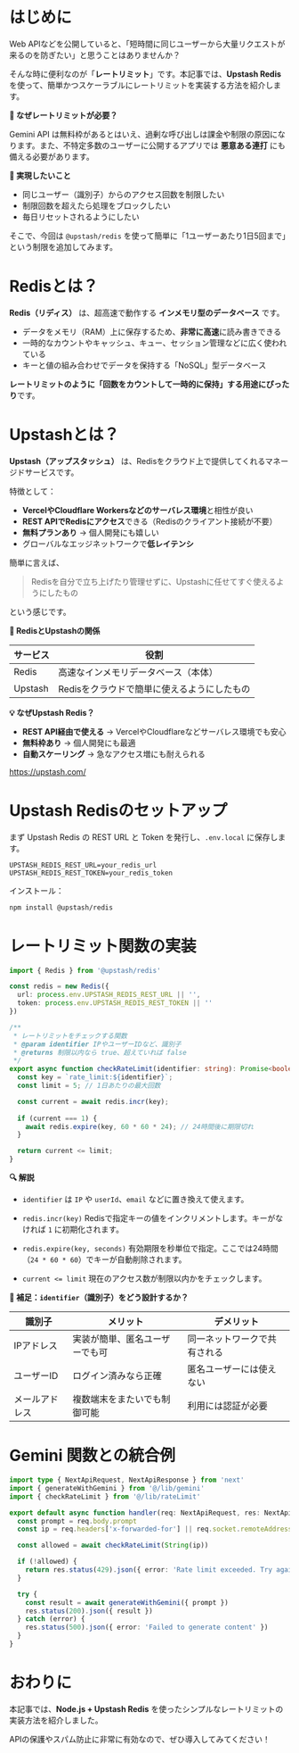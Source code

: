 # はじめに

Web APIなどを公開していると、「短時間に同じユーザーから大量リクエストが来るのを防ぎたい」と思うことはありませんか？

そんな時に便利なのが「**レートリミット**」です。本記事では、**Upstash Redis** を使って、簡単かつスケーラブルにレートリミットを実装する方法を紹介します。

**🧩 なぜレートリミットが必要？**

Gemini API は無料枠があるとはいえ、過剰な呼び出しは課金や制限の原因になります。また、不特定多数のユーザーに公開するアプリでは **悪意ある連打** にも備える必要があります。

**🎯 実現したいこと**

* 同じユーザー（識別子）からのアクセス回数を制限したい
* 制限回数を超えたら処理をブロックしたい
* 毎日リセットされるようにしたい

そこで、今回は `@upstash/redis` を使って簡単に「1ユーザーあたり1日5回まで」という制限を追加してみます。

#  Redisとは？

**Redis（リディス）** は、超高速で動作する **インメモリ型のデータベース** です。

* データをメモリ（RAM）上に保存するため、**非常に高速**に読み書きできる
* 一時的なカウントやキャッシュ、キュー、セッション管理などに広く使われている
* キーと値の組み合わせでデータを保持する「NoSQL」型データベース

**レートリミットのように「回数をカウントして一時的に保持」する用途にぴったり**です。

# Upstashとは？

**Upstash（アップスタッシュ）** は、Redisをクラウド上で提供してくれるマネージドサービスです。

特徴として：

* **VercelやCloudflare Workersなどのサーバレス環境**と相性が良い
* **REST APIでRedisにアクセス**できる（Redisのクライアント接続が不要）
* **無料プランあり** → 個人開発にも嬉しい
* グローバルなエッジネットワークで**低レイテンシ**

簡単に言えば、

> Redisを自分で立ち上げたり管理せずに、Upstashに任せてすぐ使えるようにしたもの

という感じです。

**🔗 RedisとUpstashの関係**

| サービス    | 役割                       |
| ------- | ------------------------ |
| Redis   | 高速なインメモリデータベース（本体）       |
| Upstash | Redisをクラウドで簡単に使えるようにしたもの |

**💡 なぜUpstash Redis？**

* **REST API経由で使える** → VercelやCloudflareなどサーバレス環境でも安心
* **無料枠あり** → 個人開発にも最適
* **自動スケーリング** → 急なアクセス増にも耐えられる

https://upstash.com/

# Upstash Redisのセットアップ

まず Upstash Redis の REST URL と Token を発行し、`.env.local` に保存します。

```env
UPSTASH_REDIS_REST_URL=your_redis_url
UPSTASH_REDIS_REST_TOKEN=your_redis_token
```

インストール：

```bash
npm install @upstash/redis
```

# レートリミット関数の実装

```ts:lib/rateLimit.ts
import { Redis } from '@upstash/redis'

const redis = new Redis({
  url: process.env.UPSTASH_REDIS_REST_URL || '',
  token: process.env.UPSTASH_REDIS_REST_TOKEN || ''
})

/**
 * レートリミットをチェックする関数
 * @param identifier IPやユーザーIDなど、識別子
 * @returns 制限以内なら true、超えていれば false
 */
export async function checkRateLimit(identifier: string): Promise<boolean> {
  const key = `rate_limit:${identifier}`;
  const limit = 5; // 1日あたりの最大回数

  const current = await redis.incr(key);
  
  if (current === 1) {
    await redis.expire(key, 60 * 60 * 24); // 24時間後に期限切れ
  }

  return current <= limit;
}
```

**🔍 解説**
* `identifier` は `IP` や `userId`、`email` などに置き換えて使えます。

* `redis.incr(key)`
  Redisで指定キーの値をインクリメントします。キーがなければ `1` に初期化されます。

* `redis.expire(key, seconds)`
  有効期限を秒単位で指定。ここでは24時間（`24 * 60 * 60`）でキーが自動削除されます。

* `current <= limit`
  現在のアクセス数が制限以内かをチェックします。

**📌 補足：`identifier`（識別子）をどう設計するか？**

| 識別子     | メリット            | デメリット          |
| ------- | --------------- | -------------- |
| IPアドレス  | 実装が簡単、匿名ユーザーでも可 | 同一ネットワークで共有される |
| ユーザーID  | ログイン済みなら正確      | 匿名ユーザーには使えない   |
| メールアドレス | 複数端末をまたいでも制御可能  | 利用には認証が必要      |

# Gemini 関数との統合例

```ts:pages/api/generate.ts
import type { NextApiRequest, NextApiResponse } from 'next'
import { generateWithGemini } from '@/lib/gemini'
import { checkRateLimit } from '@/lib/rateLimit'

export default async function handler(req: NextApiRequest, res: NextApiResponse) {
  const prompt = req.body.prompt
  const ip = req.headers['x-forwarded-for'] || req.socket.remoteAddress || 'unknown'

  const allowed = await checkRateLimit(String(ip))

  if (!allowed) {
    return res.status(429).json({ error: 'Rate limit exceeded. Try again tomorrow.' })
  }

  try {
    const result = await generateWithGemini({ prompt })
    res.status(200).json({ result })
  } catch (error) {
    res.status(500).json({ error: 'Failed to generate content' })
  }
}
```

# おわりに

本記事では、**Node.js + Upstash Redis** を使ったシンプルなレートリミットの実装方法を紹介しました。

APIの保護やスパム防止に非常に有効なので、ぜひ導入してみてください！
